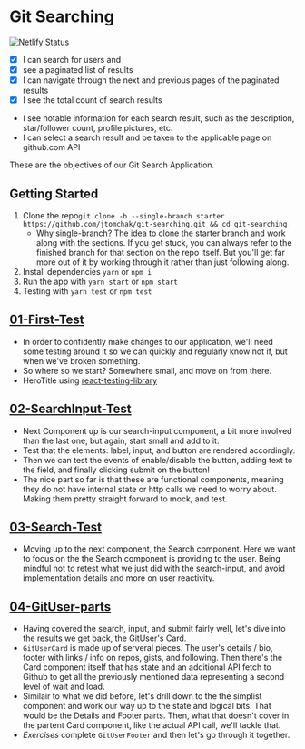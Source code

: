 # Git Searching

[![Netlify Status](https://api.netlify.com/api/v1/badges/7fa21442-8dc8-4805-8d6d-5cd9e9047b76/deploy-status)](https://app.netlify.com/sites/git-searching/deploys)

- [x] I can search for users and
- [x] see a paginated list of results
- [x] I can navigate through the next and previous pages of the paginated results
- [x] I see the total count of search results
- I see notable information for each search result, such as the description, star/follower count, profile pictures, etc.
- I can select a search result and be taken to the applicable page on github.com API

These are the objectives of our Git Search Application.

## Getting Started

1. Clone the repo`git clone -b --single-branch starter https://github.com/jtomchak/git-searching.git && cd git-searching`
   - Why single-branch? The idea to clone the starter branch and work along with the sections. If you get stuck, you can always refer to the finished branch for that section on the repo itself. But you'll get far more out of it by working through it rather than just following along.
2. Install dependencies `yarn` or `npm i`
3. Run the app with `yarn start` or `npm start`
4. Testing with `yarn test` or `npm test`

## [01-First-Test](https://github.com/jtomchak/git-searching/tree/01-first-test)

- In order to confidently make changes to our application, we'll need some testing around it so we can quickly and regularly know not if, but when we've broken something.
- So where so we start? Somewhere small, and move on from there.
- HeroTitle using [react-testing-library](https://testing-library.com/docs/react-testing-library/intro)

## [02-SearchInput-Test](https://github.com/jtomchak/git-searching/tree/02-search-input-test)

- Next Component up is our search-input component, a bit more involved than the last one, but again, start small and add to it.
- Test that the elements: label, input, and button are rendered accordingly.
- Then we can test the events of enable/disable the button, adding text to the field, and finally clicking submit on the button!
- The nice part so far is that these are functional components, meaning they do not have internal state or http calls we need to worry about. Making them pretty straight forward to mock, and test.

## [03-Search-Test](https://github.com/jtomchak/git-searching/tree/03-search-test)

- Moving up to the next component, the Search component. Here we want to focus on the the Search component is providing to the user. Being mindful not to retest what we just did with the search-input, and avoid implementation details and more on user reactivity.

## [04-GitUser-parts](https://github.com/jtomchak/git-searching/tree/04-gituser-parts)

- Having covered the search, input, and submit fairly well, let's dive into the results we get back, the GitUser's Card.
- `GitUserCard` is made up of serveral pieces. The user's details / bio, footer with links / info on repos, gists, and following. Then there's the Card component itself that has state and an additional API fetch to Github to get all the previously mentioned data representing a second level of wait and load.
- Similair to what we did before, let's drill down to the the simplist component and work our way up to the state and logical bits. That would be the Details and Footer parts. Then, what that doesn't cover in the partent Card component, like the actual API call, we'll tackle that.
- _Exercises_ complete `GitUserFooter` and then let's go through it together.
